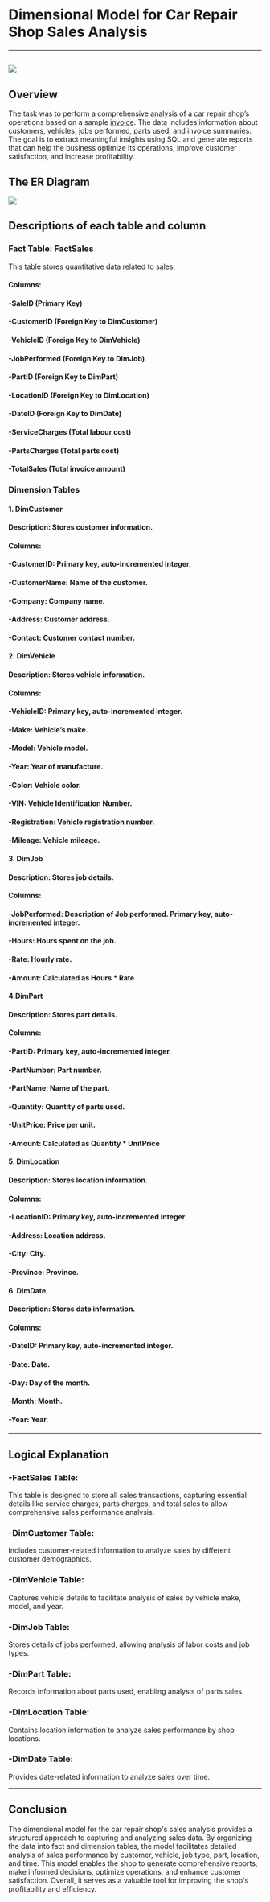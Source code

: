 # Dimensional Model for Car Repair Shop Sales Analysis
---
![](repair.jpeg)
---
## Overview
The task was to perform a comprehensive analysis of a car repair shop’s operations based on a sample [invoice](https://docs.google.com/document/d/1GWZLWDTg1KxTETLqSwvWlzVuAO0laYoMxUEluxwn6Wk/edit?usp=sharing). 
The data includes information about customers, vehicles, jobs performed, parts used, and invoice summaries. 
The goal is to extract meaningful insights using SQL and generate reports that can help the business optimize its operations, improve customer satisfaction, and increase profitability.

## The ER Diagram
![](ERD.png)

## Descriptions of each table and column
### Fact Table: FactSales
This table stores quantitative data related to sales.
#### Columns:
#### -SaleID (Primary Key)
#### -CustomerID (Foreign Key to DimCustomer)
#### -VehicleID (Foreign Key to DimVehicle)
#### -JobPerformed (Foreign Key to DimJob)
#### -PartID (Foreign Key to DimPart)
#### -LocationID (Foreign Key to DimLocation)
#### -DateID (Foreign Key to DimDate)
#### -ServiceCharges (Total labour cost)
#### -PartsCharges (Total parts cost)
#### -TotalSales (Total invoice amount)

### Dimension Tables
#### 1. DimCustomer
#### Description: Stores customer information.
#### Columns:
#### -CustomerID: Primary key, auto-incremented integer.
#### -CustomerName: Name of the customer.
#### -Company: Company name.
#### -Address: Customer address.
#### -Contact: Customer contact number.

#### 2. DimVehicle
#### Description: Stores vehicle information.
#### Columns:
#### -VehicleID: Primary key, auto-incremented integer.
#### -Make: Vehicle’s make.
#### -Model: Vehicle model.
#### -Year: Year of manufacture.
#### -Color: Vehicle color.
#### -VIN: Vehicle Identification Number.
#### -Registration: Vehicle registration number.
#### -Mileage: Vehicle mileage.

#### 3. DimJob
#### Description: Stores job details.
#### Columns:
#### -JobPerformed: Description of Job performed. Primary key, auto-incremented integer.
#### -Hours: Hours spent on the job.
#### -Rate: Hourly rate.
#### -Amount: Calculated as Hours * Rate 
#### 4.DimPart
#### Description: Stores part details.
#### Columns:
#### -PartID: Primary key, auto-incremented integer.
#### -PartNumber: Part number.
#### -PartName: Name of the part.
#### -Quantity: Quantity of parts used.
#### -UnitPrice: Price per unit.
#### -Amount: Calculated as Quantity * UnitPrice

#### 5. DimLocation
#### Description: Stores location information.
#### Columns:
#### -LocationID: Primary key, auto-incremented integer.
#### -Address: Location address.
#### -City: City.
#### -Province: Province.

#### 6. DimDate
#### Description: Stores date information.
#### Columns:
#### -DateID: Primary key, auto-incremented integer.
#### -Date: Date.
#### -Day: Day of the month.
#### -Month: Month.
#### -Year: Year.
---
## Logical Explanation
### -FactSales Table: 
  This table is designed to store all sales transactions, capturing essential details like service charges, parts charges, and total sales to allow comprehensive sales performance analysis.
### -DimCustomer Table: 
  Includes customer-related information to analyze sales by different customer demographics.
### -DimVehicle Table: 
  Captures vehicle details to facilitate analysis of sales by vehicle make, model, and year.
### -DimJob Table: 
  Stores details of jobs performed, allowing analysis of labor costs and job types.
### -DimPart Table: 
  Records information about parts used, enabling analysis of parts sales.
### -DimLocation Table: 
  Contains location information to analyze sales performance by shop locations.
### -DimDate Table: 
  Provides date-related information to analyze sales over time.

---
## Conclusion
The dimensional model for the car repair shop's sales analysis provides a structured approach to capturing and analyzing sales data. 
By organizing the data into fact and dimension tables, the model facilitates detailed analysis of sales performance by customer, vehicle, job type, part, location, and time. 
This model enables the shop to generate comprehensive reports, make informed decisions, optimize operations, and enhance customer satisfaction. 
Overall, it serves as a valuable tool for improving the shop's profitability and efficiency.
